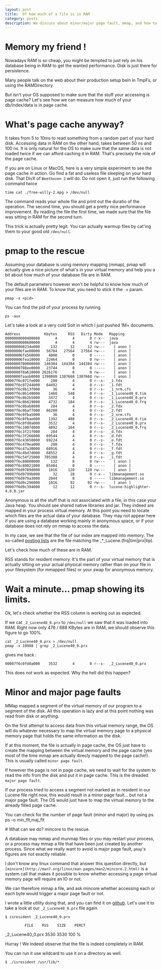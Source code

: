 ```yaml
---
layout: post
title:  Of how much of a file is in RAM
category: posts
description: We discuss about minor/major page fault, mmap, and how to measure how much of a file is in page cache.
---
```


# Memory my friend !

Nowadays RAM is so cheap, you might be tempted to just rely on his database being in RAM to get the wanted performance. Disk is just there for persistence.

Many people talk on the web about their production setup bein in TmpFs, or using the RAMDirectory.

But isn't your OS supposed to make sure that the stuff your accessing is page cache? Let's see how we can measure how much of your db/index/data is in page cache.


# What's page cache anyway?

It takes from 5 to 10ms to read something from a random part of your hard disk. Accessing data in RAM on the other hand, takes between 50 ns and 100 ns. It is only natural for the OS to make sure that the same data is not loaded twice if we can afford caching it in RAM. That's precisely the role of the page cache. 

If you are on Linux or MacOS, here is a very simple experiment to see the page cache in action. Go find a fat and useless file sleeping on your hard disk. That DivX of `Beethoven 2` will do. Do not open it, just run the following command twice

	time cat ./free-willy-2.mpg > /dev/null


The command reads your whole file and print out the duratio of the operation. The second time, you should get a pretty nice performance improvement. By reading the file the first time, we made sure that the file was sitting in RAM for the second turn. 

This trick is actually pretty legit. You can actually warmup files by cat'ing them to your good old `/dev/null`.

# pmap to the rescue

Assuming your database is using memory mapping (mmap), pmap will actually give a nice picture of what's in your virtual memory and help you a bit about how much of your database file are in RAM.

The default parameters however won't be helpful to know how much of your files are in RAM. To know that, you need to stick it the `-x` param.

	pmap -x <pid>

You can find the pid of your process by running

	ps -aux

Let's take a look at a very cold Solr in which I just pushed 1M+ documents.

	Address           Kbytes     RSS   Dirty Mode   Mapping
	0000000000400000       4       4       0 r-x--  java
	0000000000600000       4       4       4 rw---  java
	000000000234e000     132      12      12 rw---    [ anon ]
	00000006fae00000   56704   27564   27564 rw---    [ anon ]
	00000006fe560000    4800       0       0 -----    [ anon ]
	00000006fea10000   22464       0       0 rw---    [ anon ]
	0000000700000000  146304  144384  144384 rw---    [ anon ]
	0000000708ee0000   23744       0       0 -----    [ anon ]
	000000070a610000 2626176       0       0 rw---    [ anon ]
	00000007aaab0000 1398080 1387668 1387668 rw---    [ anon ]
	00007f6c071fe000     280       4       0 r--s-  _1.fdx
	00007f6c07244000   64492       4       0 r--s-  _1.fdt
	00007f6c0b13f000      36       4       0 r--s-  _1_nrm.cfs
	00007f6c0b148000    1460     540       0 r--s-  _1_Lucene40_0.tim
	00007f6c0b2b5000    3472       4       0 r--s-  _1_Lucene40_0.prx
	00007f6c0b619000    4732     184       0 r--s-  _1_Lucene40_0.frq
	00007f6c0bab8000     284       4       0 r--s-  _2.fdx
	00007f6c0baff000   66200       4       0 r--s-  _2.fdt
	00007f6c0fba5000      36       4       0 r--s-  _2_nrm.cfs
	00007f6c0fbae000    1392     488       0 r--s-  _2_Lucene40_0.tim
	00007f6c0fd0a000    3532       4       0 r--s-  _2_Lucene40_0.prx
	00007f6c1007d000    4892     164       0 r--s-  _2_Lucene40_0.frq
	00007f6c3f21f000     284       4       0 r--s-  _d.fdx
	00007f6c3f266000   69544       4       0 r--s-  _d.fdt
	00007f6c43650000   69224       4       0 r--s-  _e.fdt
	00007f6c479ea000     280       4       0 r--s-  _f.fdx
	00007f6c47a30000   68916       4       0 r--s-  _f.fdt
	00007f6c4bd7d000   68552       4       0 r--s-  _g.fdt
	00007f6c54f25000  705388       4       0 r--s-  _i.fdt
	00007f6c80000000     132       8       8 rw---    [ anon ]
	00007f6c80021000   65404       0       0 -----    [ anon ]
	00007f6d9789d000    1016     120     120 rw---    [ anon ]
	00007f6d9799b000      32      28       0 r-x--  libmanagement.so
	00007f6d979a3000    2044       0       0 -----  libmanagement.so
	00007f6d9c296000    1016      92      92 rw---    [ anon ]
	00007f6d9c394000      12      12       0 r--s-  lucene-highlighter-4.0.0.jar


Anonymous is all the stuff that is not associated with a file, in this case
your Java heap. You should see shared native libraries and jar. They indeed are mapped in your process virtual memory. At this point you need to locate which files are the actual data of your database. They may not appear here if you are using a database working mainly in anonymous space, or if your database does not rely on mmap to access the data. 

In my case, we see that the file of our index are mapped into memory. The so-called [posting lists](http://lucene.apache.org/core/4_0_0/core/org/apache/lucene/codecs/lucene40/Lucene40PostingsFormat.html#Termindex) are the file matching the _*_Lucene.(frq|tim|prx|tip).

Let's check how much of these are in RAM.

RSS stands for resident memory. It's the part of your virtual memory that is actually sitting on your actual physical memory rather than on your file in your filesystem (for mmapped files) or your swap for anonymous memory.


# Wait a minute... pmap showing its limits.

Ok, let's check whether the RSS column is working out as expected.

If we cat `_2_Lucene40_0.prx` to `/dev/null` we saw that it was loaded into RAM. Right now only 476 / 688 KBytes are in RAM, we should observe this figure to go 100%.

	cat _2_Lucene40_0.prx > /dev/null
	pmap -x 10988 | grep _2_Lucene40_0.prx

gives me back :

	00007f6c0fd0a000    3532       4       0 r--s-  _2_Lucene40_0.prx

This does not work as expected. Why the hell did this happen?


# Minor and major page faults

MMap mapped a segment of the virtual memory of our program to a segment of the disk. All this operation is lazy and at this point nothing was read from disk or anything.

On the first attempt to access data from this virtual memory range, the OS will do whatever necessary to map the virtual memory page to a physical memory page that holds the same information as the disk. 

If at this moment, the file is actually in page cache, the OS just have to create the mapping between the virtual memory and the page cache (yes most of the time mmap are actually direcly mapped to the page cache!). This is usually called `minor page fault`.

If however the page is not in page cache, we need to wait for the system to read the info from the disk and put it in page cache. This is the dreaded `major page fault`.

If our process tried to access a segment not marked as in resident in our Lucene file right now, this would result in a minor page fault... but not a major page fault. The OS would just have to map the virtual memory to the already filled page cache.

You can check for the number of page fault (minor and major) by using ps.
	ps -o min_flt,maj_flt <PID>




# What can we do? mincore to the rescue.

A database may mmap and munmap files or you may restart your process, or a process may mmap a file that have been just created by another process. Since what we really want to avoid is major page fault, `pmap`'s figures are not exactly reliable. 

I don't know any linux command that answer this question directly, but `[mincore](http://man7.org/linux/man-pages/man2/mincore.2.html)` is a system call that makes it possible to know whether accessing a page virtual memory page will require an IO or not.

We can therefore mmap a file, and ask mincore whether accessing each or each byte would trigger a major page fault or not.

I wrote a little utility doing that, and you can find it on [github](https://github.com/poulejapon/isresident).
Let's use it to take a look at our `_2_Lucene40_0.prx` file again.

	$ isresident _2_Lucene40_0.prx

             FILE    RSS    SIZE    PERCT
_2_Lucene40_0.prx    3530   3530    100 %

Hurray ! We indeed observe that the file is indeed completely in RAM.

You can run it use wildcard to use it on a directory as well.

	$ ./isresident /usr/lib/*	
